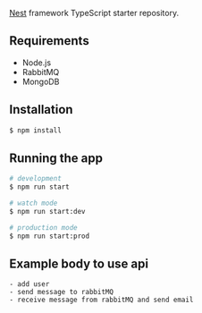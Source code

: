
[Nest](https://github.com/nestjs/nest) framework TypeScript starter repository.
## Requirements

- Node.js
- RabbitMQ
- MongoDB 

## Installation

```bash
$ npm install
```

## Running the app

```bash
# development
$ npm run start

# watch mode
$ npm run start:dev

# production mode
$ npm run start:prod
```

## Example body to use api 

```
- add user
- send message to rabbitMQ
- receive message from rabbitMQ and send email

```
 
